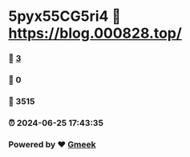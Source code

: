 # 5pyx55CG5ri4 :link: https://blog.000828.top/ 
### :page_facing_up: [3](https://blog.000828.top//tag.html) 
### :speech_balloon: 0 
### :hibiscus: 3515 
### :alarm_clock: 2024-06-25 17:43:35 
### Powered by :heart: [Gmeek](https://github.com/Meekdai/Gmeek)
